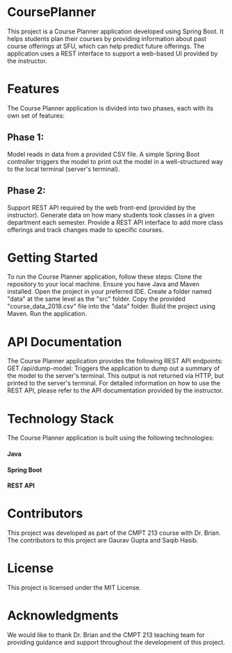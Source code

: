 # CoursePlanner
This project is a Course Planner application developed using Spring Boot. It helps students plan their courses by providing information about past course offerings at SFU, which can help predict future offerings. The application uses a REST interface to support a web-based UI provided by the instructor.
# Features
The Course Planner application is divided into two phases, each with its own set of features:
## Phase 1:
Model reads in data from a provided CSV file.
A simple Spring Boot controller triggers the model to print out the model in a well-structured way to the local terminal (server's terminal).
## Phase 2:
Support REST API required by the web front-end (provided by the instructor).
Generate data on how many students took classes in a given department each semester.
Provide a REST API interface to add more class offerings and track changes made to specific courses.
# Getting Started
To run the Course Planner application, follow these steps:
Clone the repository to your local machine.
Ensure you have Java and Maven installed.
Open the project in your preferred IDE.
Create a folder named "data" at the same level as the "src" folder.
Copy the provided "course_data_2018.csv" file into the "data" folder.
Build the project using Maven.
Run the application.
# API Documentation
The Course Planner application provides the following REST API endpoints:
GET /api/dump-model: Triggers the application to dump out a summary of the model to the server's terminal. This output is not returned via HTTP, but printed to the server's terminal.
For detailed information on how to use the REST API, please refer to the API documentation provided by the instructor.
# Technology Stack
The Course Planner application is built using the following technologies:
#### Java
#### Spring Boot
#### REST API
# Contributors
This project was developed as part of the CMPT 213 course with Dr. Brian. The contributors to this project are Gaurav Gupta and Saqib Hasib.
# License
This project is licensed under the MIT License.
# Acknowledgments
We would like to thank Dr. Brian and the CMPT 213 teaching team for providing guidance and support throughout the development of this project.
